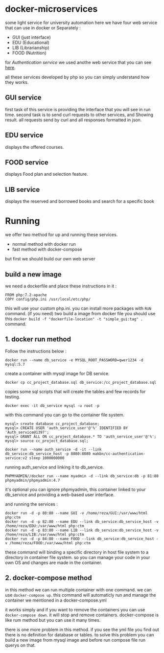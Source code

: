 # docker-microservices
some light service for university automation
here we have four web service that can use in docker or Separately :
- GUI (just interface)
- EDU (Educational)
- LIB (Librarianship)
- FOOD (Nutrition)

for *Authentication service* we used anothe web service that you can see [here](https://github.com/makbn/authentication-service).

all these services developed by php so you can simply understand how they works.
## GUI service
first task of this service is providing the interface that you will see in run time.
second task is to send curl requests to other services, and Showing result. all requests send by curl and all responses formatted in json.

## EDU service
displays the offered courses.

## FOOD service
displays Food plan and selection feature.

## LIB service
displays the reserved and borrowed books and search for a specific book

# Running
we offer two method for up and running these services.
- normal method with docker run
- fast method with docker-compose

but first we should build our own web server
## build a new image
we need a dockerfile and place these instructions in it :
```
FROM php:7.2-apache
COPY config/php.ini /usr/local/etc/php/
```
this will use your custom php.ini. you can install more packages with ```RUN``` command. (if you need)
two build a image from docker file you should use this ```docker build -f "dockerfile-location" -t "simple_gui:tag" . ``` command.

## 1. docker run method
Follow the instructions below :

```
docker run --name db_service -e MYSQL_ROOT_PASSWORD=qwer1234 -d mysql:5.7
```
create a container with mysql image for DB service.

```
docker cp cc_project_database.sql db_service:/cc_project_database.sql
```
copies some sql scripts that will create the tables and few records for testing.

```
docker exec -it db_service mysql -u root -p
```
with this command you can go to the container file system.

```
mysql> create database cc_project_database;
mysql> CREATE USER 'auth_service_user'@'%' IDENTIFIED BY 'Auth_service@1397';
mysql> GRANT ALL ON cc_project_database.* TO 'auth_service_user'@'%';
mysql> source cc_project_database.sql;
```


```
docker run --name auth_service -d -it --link db_service:db_service_host -p 8080:8080 makbn/cc-authentication-service:v2 sleep 1000000000
```
running auth_service and linking it to db_service.

```
PHPMYADMIN//docker run --name myadmin -d --link db_service:db -p 81:80 phpmyadmin/phpmyadmin:4.7
```
it's optional you can ignore phpmyadmin, this container linked to your db_service and providing a web-based user interface.


and running the services : 

```
docker run -d -p 80:80 --name GUI -v /home/reza/GUI:/var/www/html php:ctm
docker run -d -p 82:80 --name EDU --link db_service:db_service_host -v /home/reza/EDU:/var/www/html php:ctm
docker run -d -p 83:80 --name LIB --link db_service:db_service_host -v /home/reza/LIB:/var/www/html php:ctm
docker run -d -p 84:80 --name FOOD --link db_service:db_service_host -v /home/reza/FOOD:/var/www/html php:ctm
```
these command will binding a specific directory in host file system to a directory in container file system. so you can manage your code in your own OS and changes are made in the container.

## 2. docker-compose method
in this method we can run multiple container with one command. we can use ```docker-compose up```. this command will automaticly run and manage the container we mentioned in a docker-compose.yml 

it works simply and if you want to remove the containers you can use ```docker-compose down```. it will stop and remove containers. docker-compose is like rum method but you can use it many times.

there is one more problem in this method. if you see the yml file you find out there is no definition for database or tables. to solve this problem you can build a new image from mysql image and before run compose file run querys on that.



